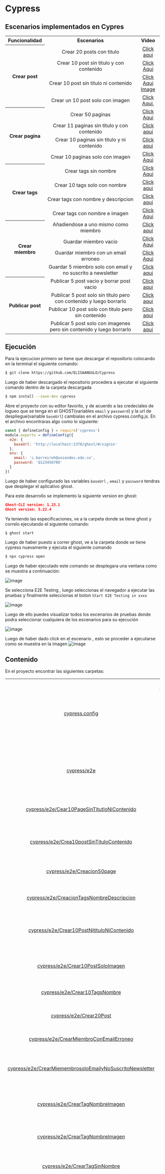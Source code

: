 # Cypress

## Escenarios implementados en Cypres

<table align="center">
<tr align="center">
<th><center>Funcionalidad</center></th>
<th><center>Escenarios</center></th>
<th><center>Video</center></th>
</tr>
<tr align="center">
<th rowspan="4"><center> Crear post</center></th>
<td>Crear 20 posts con titulo</td>
<td>
<a href="https://uniandes-my.sharepoint.com/:v:/g/personal/c_barreiroh_uniandes_edu_co/EUdge-Ts4olHhSIDvDrNWFgBtxibsoBqz5xgzXzimZvEeg?e=q4kvVL">Click aqui</a>
</td>
</tr>
<tr align="center">
<td>Crear 10 post sin titulo y con contenido</td>
<td>
<a href="https://uniandes-my.sharepoint.com/:v:/g/personal/c_barreiroh_uniandes_edu_co/Ee8txxwnyZVAgitwUK6VMyIBbj162nOTC2zjNONoHBl7TQ?e=sUiU2P">Click Aqui</a>
</td>
</tr>
<tr align="center">
<td>Crear 10 post sin titulo ni contenido</td>
<td>
<a href="https://uniandes-my.sharepoint.com/:v:/g/personal/c_barreiroh_uniandes_edu_co/EZWZdmIrZOxGnkF1jt8z1LoBlaUaRdnps0VhO_epD4et5Q?e=fzia1u">Click Aqui</a><br>
<a href="https://user-images.githubusercontent.com/111206402/201521262-47f9d7b0-a8f8-43c9-8637-46331f77b5be.png">Image</a>
</td>
</tr>
<tr align="center">
<td>Crear un 10 post solo con imagen</td>
<td>
<a href="https://uniandes-my.sharepoint.com/:v:/g/personal/c_barreiroh_uniandes_edu_co/Ee3QIsJxT6tNgRaIwmU4LS4BzkcZBhNDP1uJXHhyGdgTLA?e=xKge9c">Click Aqui</a>, 
</td>
</tr>
<tr align="center">
<th rowspan="4"><center>Crear pagina</center></th>
<td>Crear 50 paginas </td>
<td><a href="https://drive.google.com/file/d/16lzykz2EhvabWK4aOSa36N7acr5RqDSl/view?usp=sharing">Click Aqui</td>
</tr>
<tr align="center">
<td>Crear 11 paginas sin titulo y con contenido</td>
<td>
<a href="https://uniandes-my.sharepoint.com/:v:/g/personal/c_barreiroh_uniandes_edu_co/ERym9C_8artEgsunszRz5moBsFwctoFPqBLDC2iDNuGJ2w?e=AcP7rz">Click aqui</a>
</td>
</tr>
<tr align="center">
<td>Crear 10 paginas sin titulo y ni contenido</td>
<td><a href="https://uniandes-my.sharepoint.com/:v:/g/personal/c_barreiroh_uniandes_edu_co/EXYnoS1tF6FKgsGljrVwQOQBU6oyaZGHvZk0aNPDK_bwPg?e=fVPhc9">Click aqui</a></td>
</tr>
<tr align="center">
<td>Crear 10 paginas solo con imagen</td>
<td>
<a href="https://uniandes-my.sharepoint.com/:v:/g/personal/c_barreiroh_uniandes_edu_co/ERFYG1LydFRCreb3Z22S7D0B6r_a8noIWH83NIELQueAgw?e=1zLra2">Click Aqui</a>
</td>
</tr>
<tr align="center">
<th rowspan="4"><center> Crear tags</center></th>
<td>Crear tags sin nombre</td>
<td>
<a href="https://uniandes-my.sharepoint.com/:v:/g/personal/c_barreiroh_uniandes_edu_co/EaGQ-4euTxpLhqIuyoGBlF8BQSW1An8dGnBBY5u7JpVQzA?e=nNfGI1">Click Aqui</a>
</td>
</tr>
<tr align="center">
<td>Crear 10 tags solo con nombre</td>
<td>
<a href="https://uniandes-my.sharepoint.com/:v:/g/personal/c_barreiroh_uniandes_edu_co/EVI8bvblPDZJlcA9BhUOyGABgDa4J1B1v0aqhB8fX87jeg?e=RVz1ZF">Click aqui</a>
</td>
</tr>
<tr align="center">
<td>Crear tags con nombre y descripcion</td>
<td>
<a href="https://uniandes-my.sharepoint.com/:v:/g/personal/c_barreiroh_uniandes_edu_co/EQn5MOGAOFhAh_Z7e0ZAyrUBgsmUngdpVkeQw9mCjRtgIw?e=QrWXRg">Click aqui</a>
</td>
</tr>
<tr align="center">
<td>Crear tags con nombre e imagen</td>
<td>
<a href="https://uniandes-my.sharepoint.com/:v:/g/personal/c_barreiroh_uniandes_edu_co/EWJ5dBUTNelGmR156IsWEp8BWN1HUbngL1qqHRuDtMIwvw?e=XEop2h">Click Aqui</a>
</td>
</tr>
<tr align="center">
<th rowspan="4"><center> Crear miembro</center></th>
<td>Añadiendose a uno mismo como miembro</td>
<td>
<a href="https://uniandes-my.sharepoint.com/:v:/g/personal/c_barreiroh_uniandes_edu_co/EYmk8IMokzhGpCqEly6bB3cBIfFopEiaMuc0qjMSCMB3tQ?e=Obmrhl">Click aqui</a>
</td>
</tr>
<tr align="center">
<td>Guardar miembro vacio</td>
<td>
<a href="https://uniandes-my.sharepoint.com/:v:/g/personal/c_barreiroh_uniandes_edu_co/ETDX00hSGlBCn-5xmKlQUKgBWKRyADPkKTR-vMNqHDy9NA?e=7SEEkX">Click Aqui</a>
</td>
</tr>
<tr align="center">
<td>Guardar miembro con un email erroneo</td>
<td>
<a href="https://uniandes-my.sharepoint.com/:v:/g/personal/c_barreiroh_uniandes_edu_co/EVc6VYD15DVHjYMbkeiCqfsBC_uUUTbGqvfWcVZc-lhZpw?e=fEBMP8">Click Aqui</a>
</td>
</tr>
<tr align="center">
<td>Guardar 5 miembro solo con email y no suscrito a newsletter</td>
<td>
<a href="https://uniandes-my.sharepoint.com/:v:/g/personal/c_barreiroh_uniandes_edu_co/EcBUhMFWlWJJtK-UO-81gk0BsRvBGL-byUYAudo_RjbHlg?e=Fg6nqr">Click aqui</a>
</td>
</tr>
<tr align="center">
<th rowspan="4"><center> Publicar post</center></th>
<td>Publicar 5 post vacio y borrar post vacio</td>
<td>
<a href="https://uniandes-my.sharepoint.com/:v:/g/personal/c_barreiroh_uniandes_edu_co/EZmtGcPOGQRCjhNL8gyfJxMBRdbnmI-Syh-j6GCp1I0MiA?e=IhoXfC">Click aqui</a>
</td>
</tr>
<tr align="center">
<td>Publicar 5 post solo sin titulo pero con contenido y luego borrarlo</td>
<td>
<a href="https://uniandes-my.sharepoint.com/:v:/g/personal/c_barreiroh_uniandes_edu_co/EXJN3qid36xIhreSe5oBffkBhakUpNEf-16O-DWles5Clw?e=d2rSvC">Click aqui</a>
</td>
</tr>
<tr align="center">
<td>Publicar 10 post solo con titulo pero sin contenido</td>
<td>
<a href="https://uniandes-my.sharepoint.com/:v:/g/personal/c_barreiroh_uniandes_edu_co/EeUVaSqtvMtJsM7KN5_YxOoB1vcfGWBOa9uVXPTQib2yxA?e=2Wcc7G">Click aqui</a>
</td>
</tr>
<tr align="center">
<td>Publicar 5 post solo con imagenes pero sin contenido y luego borrarlo</td>
<td>
<a href="https://uniandes-my.sharepoint.com/:v:/g/personal/c_barreiroh_uniandes_edu_co/ETuQwvwCa1pBh5Va4h64g2cB44zf5jedPga3fIPdDbqxTQ?e=yuhcnG">Click aqui</a>
</td>
</tr>
</table>

## Ejecución

Para la ejecucion primero se tiene que descargar el repositorio colocando en la terminal el siguiente comando:

```bash
$ git clone https://github.com/ELISAANGULO/Cypress
```
Luego de haber descargado el repositorio procedera a ejecutar el siguiente comando dentro de la carpeta descargada

```bash
$ npm install --save-dev cypress
```

Abre el proyecto con su editor favorito, y de acuerdo a las credeciales de logueo que se tenga en el GHOST(variables ```email``` y ```password```) y la url de despliegue(variable ```baseUrl```) cambialas en el archivo cypress.config.js.
En el archivo encontraras algo como lo siguiente:

```javascript
const { defineConfig } = require('cypress')
module.exports = defineConfig({
  e2e: {
    baseUrl: 'http://localhost:2370/ghost/#/signin'
  },
  env: {
    email: 'c.barreiroh@uniandes.edu.co',
    password: 'Q123456789'
  }
})
```

Luego de haber configurado las variables ```baseUrl``` , ```email``` y ```password``` tendras que desplegar el aplicativo ghost.

Para este desarrollo se implemento la siguiente version en ghost:
```json
Ghost-CLI version: 1.23.1
Ghost version: 5.22.4
```

Ya teniendo las especificaciones, ve a la carpeta donde se tiene ghost y correlo ejecutando el siguiente comando:

```bash
$ ghost start
```

Luego de haber puesto a correr ghost, ve a la carpeta donde se tiene cypress nuevamente y ejecuta el siguiente comando

```bash
$ npx cypress open
```

Luego de haber ejecutado este comando se desplegara una ventana como se muestra a continuación:

![image](https://user-images.githubusercontent.com/111206402/201262734-c9471dee-94d6-46d2-8b24-5f52cb09c6b4.png)

Se selecciona  E2E Testing , luego seleccionas el navegador a ejecutar las pruebas y finalmente seleccionas el boton ```Start E2E Testing in xxxx```

![image](https://user-images.githubusercontent.com/111206402/201262973-1d10e796-ec91-43d4-a139-892a5a396325.png)

Luego de ello puedes visualizar todos los escenarios de pruebas donde podra seleccionar cualquiera de los escenarios para su ejecución

![image](https://user-images.githubusercontent.com/111206402/201263210-1159d642-66b1-4d92-bfc6-27a09d30b958.png)

Luego de haber dado click en el escenario , esto se proceder a ejecutarse como se muestra en la imagen
![image](https://user-images.githubusercontent.com/111206402/201263347-48047d55-5b68-485c-a140-9f33dda41e77.png)

## Contenido

En el proyecto encontrar las siguientes carpetas:

<table align="center">
<tr align="center">
<td><a href="https://github.com/ELISAANGULO/Cypress/blob/main/cypress.config.js">cypress.config</a></td>
<td> Carpeta de configuracion donde se tiene que modificar las varibles baseurl, email y password de acuerdo ghost</td>
</tr>
<tr align="center">
<td><a href="https://github.com/ELISAANGULO/Cypress/tree/main/cypress/e2e">cypress/e2e</td>
<td> Carpeta que contiene todas las pruebas de los Escenario de principio a fin</td>
</tr>
<tr align="center">
<td><a href="https://github.com/ELISAANGULO/Cypress/tree/main/cypress/e2e/Cear10PageSinTitutloNiContenido">cypress/e2e/Cear10PageSinTitutloNiContenido</td>
<td> Escenario Crear 10 paginas sin titulo ni contenido</td>
</tr>
<tr align="center">
<td><a href="https://github.com/ELISAANGULO/Cypress/tree/main/cypress/e2e/Crea10postSinTituloContenido">cypress/e2e/Crea10postSinTituloContenido</td>
<td> Escenario Crear 10 post Sin titulo pero con contenido</td>
</tr>
<tr align="center">
<td><a href="https://github.com/ELISAANGULO/Cypress/tree/main/cypress/e2e/Creacion50page">cypress/e2e/Creacion50page</td>
<td> Escenario Crear 50 paginas con titulo</td>
</tr>
<tr align="center">
<td><a href="https://github.com/ELISAANGULO/Cypress/tree/main/cypress/e2e/CreacionTagsNombreDescripcion">cypress/e2e/CreacionTagsNombreDescripcion</td>
<td> Escenario Crear tags con nombre y descripcion</td>
</tr>
<tr align="center">
<td><a href="https://github.com/ELISAANGULO/Cypress/tree/main/cypress/e2e/Crear10PostNitituloNiContenido">cypress/e2e/Crear10PostNitituloNiContenido</td>
<td> Escenario Crear 10 post que no tenga titulo y tampoco contenido</td>
</tr>
<tr align="center">
<td><a href="https://github.com/ELISAANGULO/Cypress/tree/main/cypress/e2e/Crear10PostSoloImagen">cypress/e2e/Crear10PostSoloImagen</td>
<td> Escenario Crear 10 post que tenga solo imagen</td>
</tr>
<tr align="center">
<td><a href="https://github.com/ELISAANGULO/Cypress/tree/main/cypress/e2e/Crear10TagsNombre">cypress/e2e/Crear10TagsNombre</td>
<td> Escenario Crear 10 tags con nombre</td>
</tr>
<tr align="center">
<td><a href="https://github.com/ELISAANGULO/Cypress/tree/main/cypress/e2e/Crear20Post">cypress/e2e/Crear20Post</td>
<td> Escenario Crear 20 post con titulo</td>
</tr>
<tr align="center">
<td><a href="https://github.com/ELISAANGULO/Cypress/tree/main/cypress/e2e/CrearMiembroConEmailErroneo">cypress/e2e/CrearMiembroConEmailErroneo</td>
<td> Crear miembro con email erroneo</td>
</tr>
<tr align="center">
<td><a href="https://github.com/ELISAANGULO/Cypress/tree/main/cypress/e2e/CrearMiemembrosoloEmailyNoSuscritoNewsletter">cypress/e2e/CrearMiemembrosoloEmailyNoSuscritoNewsletter</td>
<td> Escenario Crear miembro solo con email y no suscrito a news letter</td>
</tr>
<tr align="center">
<td><a href="https://github.com/ELISAANGULO/Cypress/tree/main/cypress/e2e/CrearTagNombreImagen">cypress/e2e/CrearTagNombreImagen</td>
<td> Escenario Crear Tags que contenga nombre e imagen</td>
</tr>
<tr align="center">
<td><a href="https://github.com/ELISAANGULO/Cypress/tree/main/cypress/e2e/CrearTagNombreImagen">cypress/e2e/CrearTagNombreImagen</td>
<td> Escenario Crear Tags que contenga nombre e imagen</td>
</tr>
<tr align="center">
<td><a href="https://github.com/ELISAANGULO/Cypress/tree/main/cypress/e2e/CrearTagSinNombre">cypress/e2e/CrearTagSinNombre</td>
<td> Escenario Crear Tags que no tenga nombre</td>
</tr>
<tr align="center">
<td><a href="https://github.com/ELISAANGULO/Cypress/tree/main/cypress/e2e/CrearUnoMismoMIembro">cypress/e2e/CrearUnoMismoMIembro</td>
<td>Este Escenario es valido si y solo si todavia no es miembro en la aplicacion. De ser asi añadiria como miembro en la aplicacion</td>
</tr>
<tr align="center">
<td><a href="https://github.com/ELISAANGULO/Cypress/tree/main/cypress/e2e/MIembroCamposVacios">cypress/e2e/MIembroCamposVacios</td>
<td>Escenario crear un miembro con campos vacios</td>
</tr>
<tr align="center">
<td><a href="https://github.com/ELISAANGULO/Cypress/tree/main/cypress/e2e/PublicaPost">cypress/e2e/PublicaPost</td>
<td>Escenario para publicar post con titulo</td>
</tr>
<tr align="center">
<td><a href="https://github.com/ELISAANGULO/Cypress/tree/main/cypress/e2e/Publicar5postVacioBorrarlo">cypress/e2e/Publicar5postVacioBorrarlo</td>
<td>Escenario publicar 5 post vacios y luego borrarlos</td>
</tr>
<tr align="center">
<td><a href="https://github.com/ELISAANGULO/Cypress/tree/main/cypress/e2e/PublicarPostSoloImagenSinContenido">cypress/e2e/PublicarPostSoloImagenSinContenido</td>
<td>Escenario publicar post con imagen pero sin contenido</td>
</tr>
<tr align="center">
<td><a href="https://github.com/ELISAANGULO/Cypress/tree/main/cypress/e2e/crear10paginasSinTituloConContenido">cypress/e2e/crear10paginasSinTituloConContenido</td>
<td>Escenario para crear 10 paginas Sin titulo pero con Contenido</td>
</tr>
<tr align="center">
<td><a href="https://github.com/ELISAANGULO/Cypress/tree/main/cypress/e2e/crearPageSoloImagen">cypress/e2e/crearPageSoloImagen</td>
<td>Escenario para crear una pagina solo con imagen</td>
</tr>
<tr align="center">
<td><a href="https://github.com/ELISAANGULO/Cypress/tree/main/cypress/e2e/publicarpostCOntenidoBorrarlo">cypress/e2e/publicarpostCOntenidoBorrarlo</td>
<td>Escenario para publicar post con contenido y luego borrarlo</td>
</tr>
</table>